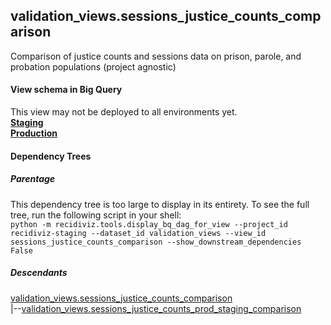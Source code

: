 ## validation_views.sessions_justice_counts_comparison

Comparison of justice counts and sessions data on prison, parole, and probation populations (project agnostic)


#### View schema in Big Query
This view may not be deployed to all environments yet.<br/>
[**Staging**](https://console.cloud.google.com/bigquery?pli=1&p=recidiviz-staging&page=table&project=recidiviz-staging&d=validation_views&t=sessions_justice_counts_comparison)
<br/>
[**Production**](https://console.cloud.google.com/bigquery?pli=1&p=recidiviz-123&page=table&project=recidiviz-123&d=validation_views&t=sessions_justice_counts_comparison)
<br/>

#### Dependency Trees

##### Parentage
This dependency tree is too large to display in its entirety. To see the full tree, run the following script in your shell: <br/>
```python -m recidiviz.tools.display_bq_dag_for_view --project_id recidiviz-staging --dataset_id validation_views --view_id sessions_justice_counts_comparison --show_downstream_dependencies False```

##### Descendants
[validation_views.sessions_justice_counts_comparison](../validation_views/sessions_justice_counts_comparison.md) <br/>
|--[validation_views.sessions_justice_counts_prod_staging_comparison](../validation_views/sessions_justice_counts_prod_staging_comparison.md) <br/>

